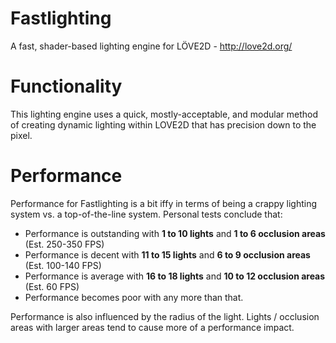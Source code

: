# Fastlighting
A fast, shader-based lighting engine for LÖVE2D - http://love2d.org/

# Functionality
This lighting engine uses a quick, mostly-acceptable, and modular method of creating dynamic lighting within LOVE2D that has precision down to the pixel.

# Performance
Performance for Fastlighting is a bit iffy in terms of being a crappy lighting system vs. a top-of-the-line system. Personal tests conclude that:

- Performance is outstanding with **1 to 10 lights** and **1 to 6 occlusion areas** (Est. 250-350 FPS)
- Performance is decent with **11 to 15 lights** and **6 to 9 occlusion areas** (Est. 100-140 FPS)
- Performance is average with **16 to 18 lights** and **10 to 12 occlusion areas** (Est. 60 FPS)
- Performance becomes poor with any more than that.

Performance is also influenced by the radius of the light. Lights / occlusion areas with larger areas tend to cause more of a performance impact.
